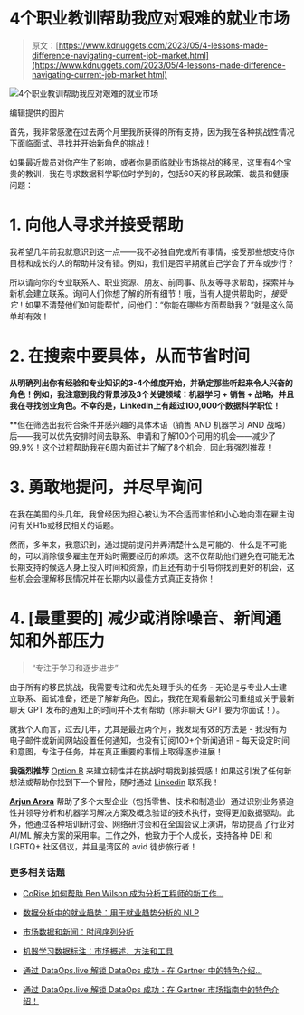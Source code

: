 # 4个职业教训帮助我应对艰难的就业市场

> 原文：[https://www.kdnuggets.com/2023/05/4-lessons-made-difference-navigating-current-job-market.html](https://www.kdnuggets.com/2023/05/4-lessons-made-difference-navigating-current-job-market.html)

![4个职业教训帮助我应对艰难的就业市场](../Images/3b8b9389b3549d838456ff3a9349046d.png)

编辑提供的图片

首先，我非常感激在过去两个月里我所获得的所有支持，因为我在各种挑战性情况下面临面试、寻找并开始新角色的挑战！

如果最近裁员对你产生了影响，或者你是面临就业市场挑战的移民，这里有4个宝贵的教训，我在寻求数据科学职位时学到的，包括60天的移民政策、裁员和健康问题：

# 1\. 向他人寻求并接受帮助

我希望几年前我就意识到这一点——我不必独自完成所有事情，接受那些想支持你目标和成长的人的帮助并没有错。例如，我们是否早期就自己学会了开车或步行？

所以请向你的专业联系人、职业资源、朋友、前同事、队友等寻求帮助，探索并与新机会建立联系。询问人们你想了解的所有细节！哦，当有人提供帮助时，*接受它*！如果不清楚他们如何能帮忙，问他们：“你能在哪些方面帮助我？”就是这么简单却有效！

# 2\. 在搜索中要具体，从而节省时间

**从明确列出你有经验和专业知识的3-4个维度开始，并确定那些听起来令人兴奋的角色！例如，我注意到我的背景涉及3个关键领域：机器学习 + 销售 + 战略，并且我在寻找创业角色。不幸的是，LinkedIn上有超过100,000个数据科学职位！**

**但在筛选出我符合条件并感兴趣的具体术语（销售 AND 机器学习 AND 战略）后——我可以优先安排时间去联系、申请和了解100个可用的机会——减少了99.9%！这个过程帮助我在6周内面试并了解了8个机会，因此我强烈推荐！

# 3\. 勇敢地提问，并尽早询问

在我在美国的头几年，我曾经因为担心被认为不合适而害怕和小心地向潜在雇主询问有关H1b或移民相关的话题。

然而，多年来，我意识到，通过提前提问并弄清楚什么是可能的、什么是不可能的，可以消除很多雇主在开始时需要经历的麻烦。这不仅帮助他们避免在可能无法长期支持的候选人身上投入时间和资源，而且还有助于引导你找到更好的机会，这些机会会理解移民情况并在长期内以最佳方式真正支持你！

# 4\. [最重要的] 减少或消除噪音、新闻通知和外部压力

> “专注于学习和逐步进步”

由于所有的移民挑战，我需要专注和优先处理手头的任务 - 无论是与专业人士建立联系、面试准备，还是了解新角色。因此，我花在观看最新公司重组或关于最新聊天 GPT 发布的通知上的时间并不太有帮助（除非聊天 GPT 要为你面试！）。

就我个人而言，过去几年，尤其是最近两个月，我发现有效的方法是 - 我没有为电子邮件或新闻网站设置任何通知，也没有订阅100+个新闻通讯 - 每天设定时间和意图，专注于任务，并在真正重要的事情上取得逐步进展！

**我强烈推荐** [Option B](https://www.amazon.com/Option-Adversity-Building-Resilience-Finding/dp/1524732680) 来建立韧性并在挑战时期找到接受感！如果这引发了任何新想法或帮助你找到下一个冒险，随时通过 [Linkedin](https://www.linkedin.com/in/1arjunarora/) 联系我！

**[Arjun Arora](https://www.linkedin.com/in/1arjunarora/)** 帮助了多个大型企业（包括零售、技术和制造业）通过识别业务紧迫性并领导分析和机器学习解决方案及概念验证的技术执行，变得更加数据驱动。此外，他通过各种培训研讨会、网络研讨会和在全国会议上演讲，帮助提高了行业对 AI/ML 解决方案的采用率。工作之外，他致力于个人成长，支持各种 DEI 和 LGBTQ+ 社区倡议，并且是湾区的 avid 徒步旅行者！

### 更多相关话题

+   [CoRise 如何帮助 Ben Wilson 成为分析工程师的新工作…](https://www.kdnuggets.com/2022/08/corise-land-new-job-analytics-engineer.html)

+   [数据分析中的就业趋势：用于就业趋势分析的 NLP](https://www.kdnuggets.com/job-trends-in-data-analytics-nlp-for-job-trend-analysis)

+   [市场数据和新闻：时间序列分析](https://www.kdnuggets.com/2022/06/market-data-news-time-series-analysis.html)

+   [机器学习数据标注：市场概述、方法和工具](https://www.kdnuggets.com/2021/12/data-labeling-ml-overview-and-tools.html)

+   [通过 DataOps.live 解锁 DataOps 成功 - 在 Gartner 中的特色介绍…](https://www.kdnuggets.com/2023/07/dataopslive-unlock-dataops-success-featured-gartner-market-guide.html)

+   [通过 DataOps.live 解锁 DataOps 成功：在 Gartner 市场指南中的特色介绍！](https://www.kdnuggets.com/2023/07/dataopslive-unlock-dataops-success-featured-gartner-market-guide-2.html)
